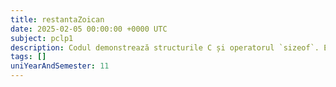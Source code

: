 ```yaml
---
title: restantaZoican
date: 2025-02-05 00:00:00 +0000 UTC
subject: pclp1
description: Codul demonstrează structurile C și operatorul `sizeof`. Explică modul în care alinierea datelor și padding-ul afectează dimensiunea reală a unei structuri în memorie, un concept cheie în gestionarea memoriei.
tags: []
uniYearAndSemester: 11
---
```


